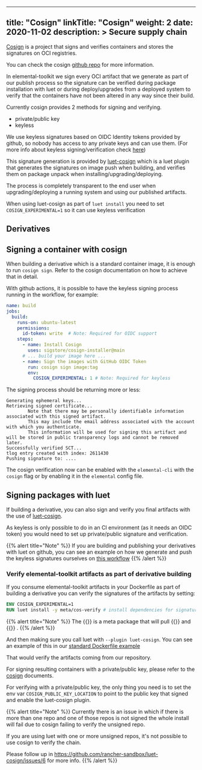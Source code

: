 
---
title: "Cosign"
linkTitle: "Cosign"
weight: 2
date: 2020-11-02
description: >
  Secure supply chain
---

[Cosign](https://github.com/sigstore/cosign) is a project that signs and verifies containers and stores the signatures on OCI registries.

You can check the cosign [github repo](https://github.com/sigstore/cosign) for more information.

In elemental-toolkit we sign every OCI artifact that we generate as part of our publish process so the signature can be verified during package installation with luet or during deploy/upgrades from a deployed system to verify that the containers have not been altered in any way since their build.

Currently cosign provides 2 methods for signing and verifying.

 - private/public key
 - keyless

We use keyless signatures based on OIDC Identity tokens provided by github, so nobody has access to any private keys and can use them. (For more info about keyless signing/verification check [here](https://github.com/sigstore/cosign/blob/main/KEYLESS.md))

This signature generation is provided by [luet-cosign](https://github.com/rancher-sandbox/luet-cosign) which is a luet plugin that generates the signatures on image push when building, and verifies them on package unpack when installing/upgrading/deploying.

The process is completely transparent to the end user when upgrading/deploying a running system and using our published artifacts.

When using luet-cosign as part of `luet install` you need to set `COSIGN_EXPERIMENTAL=1` so it can use keyless verification


## Derivatives

## Signing a container with cosign

When building a derivative which is a standard container image, it is enough to run `cosign sign`. Refer to the cosign documentation on how to achieve that in detail.

With github actions, it is possible to have the keyless signing process running in the workflow, for example:

```yaml
name: build
jobs:
  build:
    runs-on: ubuntu-latest
    permissions:
      id-token: write  # Note: Required for OIDC support
    steps:
      - name: Install Cosign
        uses: sigstore/cosign-installer@main
      # ... build your image here ...
      - name: Sign the images with GitHub OIDC Token
        run: cosign sign image:tag
        env:
          COSIGN_EXPERIMENTAL: 1 # Note: Required for keyless
```

The signing process should be returning more or less:

```
Generating ephemeral keys...
Retrieving signed certificate...
        Note that there may be personally identifiable information associated with this signed artifact.
        This may include the email address associated with the account with which you authenticate.
        This information will be used for signing this artifact and will be stored in public transparency logs and cannot be removed later.
Successfully verified SCT...
tlog entry created with index: 2611430
Pushing signature to: ....
```

The cosign verification now can be enabled with the `elemental-cli` with the ```cosign``` flag or by enabling it in the `elemental` config file.

## Signing packages with luet
If building a derivative, you can also sign and verify you final artifacts with the use of [luet-cosign](https://github.com/rancher-sandbox/luet-cosign).

As keyless is only possible to do in an CI environment (as it needs an OIDC token) you would need to set up private/public signature and verification.

{{% alert title="Note" %}}
If you are building and publishing your derivatives with luet on github, you can see an example on how we generate and push the keyless signatures ourselves on [this workflow](https://github.com/rancher/elemental-toolkit/blob/master/.github/workflows/build-master-teal-x86_64.yaml#L445)
{{% /alert %}}


### Verify elemental-toolkit artifacts as part of derivative building

If you consume elemental-toolkit artifacts in your Dockerfile as part of building a derivative you can verify the signatures of the artifacts by setting:

```dockerfile
ENV COSIGN_EXPERIMENTAL=1
RUN luet install -y meta/cos-verify # install dependencies for signature checking
```

{{% alert title="Note" %}}
The {{<package package="meta/cos-verify" >}} is a meta package that will pull {{<package package="toolchain/cosign" >}} and {{<package package="toolchain/luet-cosign" >}} .
{{% /alert %}}


And then making sure you call luet with `--plugin luet-cosign`. You can see an example of this in our [standard Dockerfile example](https://github.com/rancher/elemental-toolkit/tree/master/examples/standard) 

That would verify the artifacts coming from our repository.


For signing resulting containers with a private/public key, please refer to the [cosign](https://github.com/sigstore/cosign) documents.

For verifying with a private/public key, the only thing you need is to set the env var `COSIGN_PUBLIC_KEY_LOCATION` to point to the public key that signed and enable the luet-cosign plugin.

{{% alert title="Note" %}}
Currently there is an issue in which if there is more than one repo and one of those repos is not signed the whole install will fail due to cosign failing to verify the unsigned repo.

If you are using luet with one or more unsigned repos, it's not possible to use cosign to verify the chain.

Please follow up in https://github.com/rancher-sandbox/luet-cosign/issues/6 for more info.
{{% /alert %}}

